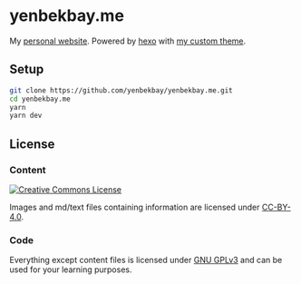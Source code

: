 # yenbekbay.me

My [personal website](https://yenbekbay.me). Powered by [hexo](https://hexo.io/) with [my custom theme](https://github.com/yenbekbay/clean-blog).

## Setup

```bash
git clone https://github.com/yenbekbay/yenbekbay.me.git
cd yenbekbay.me
yarn
yarn dev
```

## License

### Content

[![Creative Commons License](https://i.creativecommons.org/l/by/4.0/88x31.png)](https://creativecommons.org/licenses/by/4.0/)

Images and md/text files containing information are licensed under [CC-BY-4.0](https://creativecommons.org/licenses/by/4.0/).

### Code

Everything except content files is licensed under [GNU GPLv3](httpss://opensource.org/licenses/GPL-3.0) and can be used for your learning purposes.